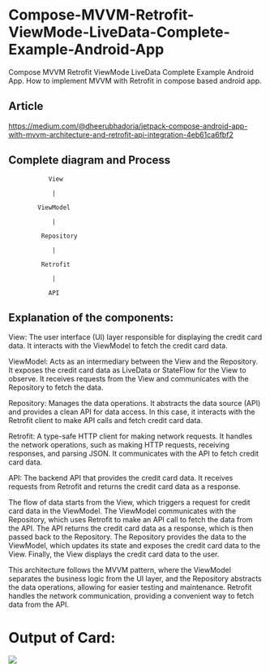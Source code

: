 # Compose-MVVM-Retrofit-ViewMode-LiveData-Complete-Example-Android-App
Compose MVVM Retrofit ViewMode LiveData Complete Example Android App. How to implement MVVM with Retrofit in compose based android app.

## Article 
https://medium.com/@dheerubhadoria/jetpack-compose-android-app-with-mvvm-architecture-and-retrofit-api-integration-4eb61ca6fbf2

## Complete diagram and Process 
        
               View        
       
                |
   
            ViewModel     
  
                |
        
             Repository    
        
                |
        
             Retrofit      
        
                |
        
               API         
        
        
   
     
## Explanation of the components:

View: The user interface (UI) layer responsible for displaying the credit card data. It interacts with the ViewModel to fetch the credit card data.

ViewModel: Acts as an intermediary between the View and the Repository. It exposes the credit card data as LiveData or StateFlow for the View to observe. It receives requests from the View and communicates with the Repository to fetch the data.

Repository: Manages the data operations. It abstracts the data source (API) and provides a clean API for data access. In this case, it interacts with the Retrofit client to make API calls and fetch credit card data.

Retrofit: A type-safe HTTP client for making network requests. It handles the network operations, such as making HTTP requests, receiving responses, and parsing JSON. It communicates with the API to fetch credit card data.

API: The backend API that provides the credit card data. It receives requests from Retrofit and returns the credit card data as a response.

The flow of data starts from the View, which triggers a request for credit card data in the ViewModel. The ViewModel communicates with the Repository, which uses Retrofit to make an API call to fetch the data from the API. The API returns the credit card data as a response, which is then passed back to the Repository. The Repository provides the data to the ViewModel, which updates its state and exposes the credit card data to the View. Finally, the View displays the credit card data to the user.

This architecture follows the MVVM pattern, where the ViewModel separates the business logic from the UI layer, and the Repository abstracts the data operations, allowing for easier testing and maintenance. Retrofit handles the network communication, providing a convenient way to fetch data from the API.

# Output of Card:

<img src="https://github.com/dheeraj-bhadoria/Compose-MVVM-Retrofit-ViewMode-LiveData-Complete-Example-Android-App/blob/main/composeMVVMCard.png">

